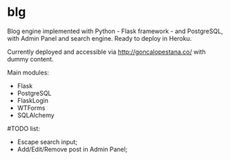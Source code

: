 blg
===

Blog engine implemented with Python - Flask framework - and PostgreSQL, with Admin Panel and search engine. 
Ready to deploy in Heroku.

Currently deployed and accessible via http://goncalopestana.co/ with dummy content.


Main modules:
  - Flask
  - PostgreSQL
  - Flask­Login
  - WTForms
  - SQLAlchemy


#TODO list:
- Escape search input;
- Add/Edit/Remove post in Admin Panel;
